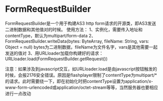 FormRequestBuilder
========

FormRequestBuilder是一个用于构建AS3 http form请求的开源类，即AS3发送二进制数据和其他值对的时候。
使用方法：
1、实例化，需要传入地址和contentType，默认为multipart/form-data
2、FormRequestBuilder.writeData(bytes: ByteArray, fileName: String, vars: Object = null)
   bytes为二进制数据，fileName为文件名字，vars是其他需要一起发送的值对
3、用URLloader加载你构建好的请求：URLloader.load(FormRequestBuilder.getRequest())

注意：如果涉及到javascript交互，如URLloader.load是由javascript按钮触发的时候，会报2176安全错误。原因是flashplayer限制了contentType为multipart/*的请求。此时需要绕一下，即在初始化时把contentType设置为application/x-www-form-urlencoded或application/octet-stream等等，当然服务器也要相应进行一点改动
